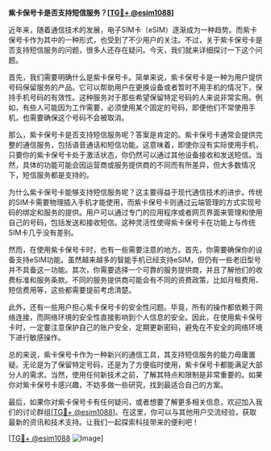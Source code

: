 **紫卡保号卡是否支持短信服务？[[TG💪+ @esim1088](https://t.me/s/esim1088)]**

近年来，随着通信技术的发展，电子SIM卡（eSIM）逐渐成为一种趋势。而紫卡保号卡作为其中的一种形式，也受到了不少用户的关注。不过，关于紫卡保号卡是否支持短信服务的问题，很多人还存在疑问。今天，我们就来详细探讨一下这个问题。

首先，我们需要明确什么是紫卡保号卡。简单来说，紫卡保号卡是一种为用户提供号码保留服务的产品。它可以帮助用户在更换设备或者暂时不用手机的情况下，保持手机号码的有效性。这种服务对于那些希望保留特定号码的人来说非常实用。例如，有些人可能因为工作需要，必须使用某个固定的号码，即便他们不常使用手机，也需要确保这个号码不会被取消。

那么，紫卡保号卡是否支持短信服务呢？答案是肯定的。紫卡保号卡通常会提供完整的通信服务，包括语音通话和短信功能。这意味着，即使你没有实际使用手机，只要你的紫卡保号卡处于激活状态，你仍然可以通过其他设备接收和发送短信。当然，具体的功能可能会因运营商或服务提供商的不同而有所差异，但大多数情况下，短信服务都是支持的。

为什么紫卡保号卡能够支持短信服务呢？这主要得益于现代通信技术的进步。传统的SIM卡需要物理插入手机才能使用，而紫卡保号卡则通过云端管理的方式实现号码的绑定和服务的提供。用户可以通过专门的应用程序或者网页界面来管理和使用自己的号码，包括发送和接收短信。这种灵活性使得紫卡保号卡在功能上与传统SIM卡几乎没有差别。

然而，在使用紫卡保号卡时，也有一些需要注意的地方。首先，你需要确保你的设备支持eSIM功能。虽然越来越多的智能手机已经支持eSIM，但仍有一些老旧型号并不具备这一功能。其次，你需要选择一个可靠的服务提供商，并且了解他们的收费标准和服务条款。不同的服务提供商可能会有不同的资费政策，比如月租费用、短信费用等，这些都需要提前考虑清楚。

此外，还有一些用户担心紫卡保号卡的安全性问题。毕竟，所有的操作都依赖于网络连接，而网络环境的安全性直接影响到个人信息的安全。因此，在使用紫卡保号卡时，一定要注意保护自己的账户安全，定期更新密码，避免在不安全的网络环境下进行敏感操作。

总的来说，紫卡保号卡作为一种新兴的通信工具，其支持短信服务的能力毋庸置疑。无论是为了保留特定号码，还是为了方便临时使用，紫卡保号卡都能满足大部分人的需求。当然，使用任何新技术之前，了解其特点和限制是非常重要的。如果你对紫卡保号卡感兴趣，不妨多做一些研究，找到最适合自己的方案。

最后，如果你对紫卡保号卡有任何疑问，或者想要了解更多相关信息，欢迎加入我们的讨论群组[[TG💪+ @esim1088](https://t.me/s/esim1088)]。在这里，你可以与其他用户交流经验，获取最新的资讯和技术支持。让我们一起探索科技带来的便利吧！

[[TG💪+ @esim1088](https://t.me/s/esim1088) ![Image](https://i.postimg.cc/4NQfJmqS/Snipaste-2025-05-13-00-14-12.png)]